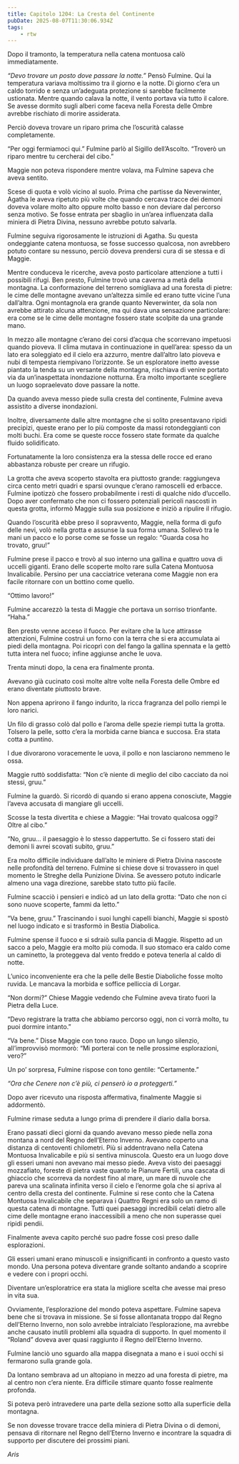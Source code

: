 ```yaml
---
title: Capitolo 1204: La Cresta del Continente
pubDate: 2025-08-07T11:30:06.934Z
tags:
    - rtw
---
```



Dopo il tramonto, la temperatura nella catena montuosa calò immediatamente.


<em>“Devo trovare un posto dove passare la notte.”</em> Pensò Fulmine. Qui la temperatura variava moltissimo tra il giorno e la notte. Di giorno c’era un caldo torrido e senza un’adeguata protezione si sarebbe facilmente ustionata. Mentre quando calava la notte, il vento portava via tutto il calore. Se avesse dormito sugli alberi come faceva nella Foresta delle Ombre avrebbe rischiato di morire assiderata.


Perciò doveva trovare un riparo prima che l’oscurità calasse completamente.


“Per oggi fermiamoci qui.” Fulmine parlò al Sigillo dell’Ascolto. “Troverò un riparo mentre tu cercherai del cibo.”


Maggie non poteva rispondere mentre volava, ma Fulmine sapeva che aveva sentito.


Scese di quota e volò vicino al suolo. Prima che partisse da Neverwinter, Agatha le aveva ripetuto più volte che quando cercava tracce dei demoni doveva volare molto alto oppure molto basso e non deviare dal percorso senza motivo. Se fosse entrata per sbaglio in un’area influenzata dalla miniera di Pietra Divina, nessuno avrebbe potuto salvarla.


Fulmine seguiva rigorosamente le istruzioni di Agatha. Su questa ondeggiante catena montuosa, se fosse successo qualcosa, non avrebbero potuto contare su nessuno, perciò doveva prendersi cura di se stessa e di Maggie.


Mentre conduceva le ricerche, aveva posto particolare attenzione a tutti i possibili rifugi. Ben presto, Fulmine trovò una caverna a metà della montagna. La conformazione del terreno somigliava ad una foresta di pietre: le cime delle montagne avevano un’altezza simile ed erano tutte vicine l’una dall’altra. Ogni montagnola era grande quanto Neverwinter, da sola non avrebbe attirato alcuna attenzione, ma qui dava una sensazione particolare: era come se le cime delle montagne fossero state scolpite da una grande mano.


In mezzo alle montagne c’erano dei corsi d’acqua che scorrevano impetuosi quando pioveva. Il clima mutava in continuazione in quell’area: spesso da un lato era soleggiato ed il cielo era azzurro, mentre dall’altro lato pioveva e nubi di tempesta riempivano l’orizzonte. Se un esploratore inetto avesse piantato la tenda su un versante della montagna, rischiava di venire portato via da un’inaspettata inondazione notturna. Era molto importante scegliere un luogo sopraelevato dove passare la notte.


Da quando aveva messo piede sulla cresta del continente, Fulmine aveva assistito a diverse inondazioni.


Inoltre, diversamente dalle altre montagne che si solito presentavano ripidi precipizi, queste erano per lo più composte da massi rotondeggianti con molti buchi. Era come se queste rocce fossero state formate da qualche fluido solidificato.


Fortunatamente la loro consistenza era la stessa delle rocce ed erano abbastanza robuste per creare un rifugio.


La grotta che aveva scoperto stavolta era piuttosto grande: raggiungeva circa cento metri quadri e sparsi ovunque c’erano ramoscelli ed erbacce. Fulmine ipotizzò che fossero probabilmente i resti di qualche nido d’uccello. Dopo aver confermato che non ci fossero potenziali pericoli nascosti in questa grotta, informò Maggie sulla sua posizione e iniziò a ripulire il rifugio.


Quando l’oscurità ebbe preso il sopravvento, Maggie, nella forma di gufo delle nevi, volò nella grotta e assunse la sua forma umana. Sollevò tra le mani un pacco e lo porse come se fosse un regalo: “Guarda cosa ho trovato, gruu!”


Fulmine prese il pacco e trovò al suo interno una gallina e quattro uova di uccelli giganti. Erano delle scoperte molto rare sulla Catena Montuosa Invalicabile. Persino per una cacciatrice veterana come Maggie non era facile ritornare con un bottino come quello.


“Ottimo lavoro!”


Fulmine accarezzò la testa di Maggie che portava un sorriso trionfante. “Haha.”


Ben presto venne acceso il fuoco. Per evitare che la luce attirasse attenzioni, Fulmine costruì un forno con la terra che si era accumulata ai piedi della montagna. Poi ricoprì con del fango la gallina spennata e la gettò tutta intera nel fuoco; infine aggiunse anche le uova.


Trenta minuti dopo, la cena era finalmente pronta.


Avevano già cucinato così molte altre volte nella Foresta delle Ombre ed erano diventate piuttosto brave.


Non appena aprirono il fango indurito, la ricca fragranza del pollo riempì le loro narici.


Un filo di grasso colò dal pollo e l’aroma delle spezie riempì tutta la grotta. Tolsero la pelle, sotto c’era la morbida carne bianca e succosa. Era stata cotta a puntino.


I due divorarono voracemente le uova, il pollo e non lasciarono nemmeno le ossa.


Maggie ruttò soddisfatta: “Non c’è niente di meglio del cibo cacciato da noi stessi, gruu.”


Fulmine la guardò. Si ricordò di quando si erano appena conosciute, Maggie l’aveva accusata di mangiare gli uccelli.


Scosse la testa divertita e chiese a Maggie: “Hai trovato qualcosa oggi? Oltre al cibo.”


“No, gruu... il paesaggio è lo stesso dappertutto. Se ci fossero stati dei demoni li avrei scovati subito, gruu.”


Era molto difficile individuare dall’alto le miniere di Pietra Divina nascoste nelle profondità del terreno. Fulmine si chiese dove si trovassero in quel momento le Streghe della Punizione Divina. Se avessero potuto indicarle almeno una vaga direzione, sarebbe stato tutto più facile.


Fulmine scacciò i pensieri e indicò ad un lato della grotta: “Dato che non ci sono nuove scoperte, fammi da letto.”


“Va bene, gruu.” Trascinando i suoi lunghi capelli bianchi, Maggie si spostò nel luogo indicato e si trasformò in Bestia Diabolica.


Fulmine spense il fuoco e si sdraiò sulla pancia di Maggie. Rispetto ad un sacco a pelo, Maggie era molto più comoda. Il suo stomaco era caldo come un caminetto, la proteggeva dal vento freddo e poteva tenerla al caldo di notte.


L’unico inconveniente era che la pelle delle Bestie Diaboliche fosse molto ruvida. Le mancava la morbida e soffice pelliccia di Lorgar.


“Non dormi?” Chiese Maggie vedendo che Fulmine aveva tirato fuori la Pietra della Luce.


“Devo registrare la tratta che abbiamo percorso oggi, non ci vorrà molto, tu puoi dormire intanto.”


“Va bene.” Disse Maggie con tono rauco. Dopo un lungo silenzio, all’improvvisò mormorò: “Mi porterai con te nelle prossime esplorazioni, vero?”


Un po’ sorpresa, Fulmine rispose con tono gentile: “Certamente.”


<em>“Ora che Cenere non c’è più, ci penserò io a proteggerti.”</em>


Dopo aver ricevuto una risposta affermativa, finalmente Maggie si addormentò.


Fulmine rimase seduta a lungo prima di prendere il diario dalla borsa.


Erano passati dieci giorni da quando avevano messo piede nella zona montana a nord del Regno dell’Eterno Inverno. Avevano coperto una distanza di centoventi chilometri. Più si addentravano nella Catena Montuosa Invalicabile e più si sentiva minuscola. Questo era un luogo dove gli esseri umani non avevano mai messo piede. Aveva visto dei paesaggi mozzafiato, foreste di pietra vaste quanto le Pianure Fertili, una cascata di ghiaccio che scorreva da nordest fino al mare, un mare di nuvole che pareva una scalinata infinita verso il cielo e l’enorme gola che si apriva al centro della cresta del continente. Fulmine si rese conto che la Catena Montuosa Invalicabile che separava i Quattro Regni era solo un ramo di questa catena di montagne. Tutti quei paesaggi incredibili celati dietro alle cime delle montagne erano inaccessibili a meno che non superasse quei ripidi pendii.


Finalmente aveva capito perché suo padre fosse così preso dalle esplorazioni.


Gli esseri umani erano minuscoli e insignificanti in confronto a questo vasto mondo. Una persona poteva diventare grande soltanto andando a scoprire e vedere con i propri occhi.


Diventare un’esploratrice era stata la migliore scelta che avesse mai preso in vita sua.


Ovviamente, l’esplorazione del mondo poteva aspettare. Fulmine sapeva bene che si trovava in missione. Se si fosse allontanata troppo dal Regno dell’Eterno Inverno, non solo avrebbe intralciato l’esplorazione, ma avrebbe anche causato inutili problemi alla squadra di supporto. In quel momento il “Roland” doveva aver quasi raggiunto il Regno dell’Eterno Inverno.


Fulmine lanciò uno sguardo alla mappa disegnata a mano e i suoi occhi si fermarono sulla grande gola.


Da lontano sembrava ad un altopiano in mezzo ad una foresta di pietre, ma al centro non c’era niente. Era difficile stimare quanto fosse realmente profonda.


Si poteva però intravedere una parte della sezione sotto alla superficie della montagna.


Se non dovesse trovare tracce della miniera di Pietra Divina o di demoni, pensava di ritornare nel Regno dell’Eterno Inverno e incontrare la squadra di supporto per discutere dei prossimi piani.






<em>Aris</em>
                                


                                



